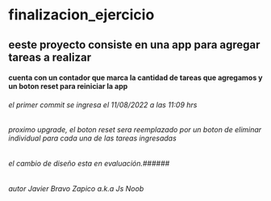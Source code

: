 # **finalizacion_ejercicio**

## eeste proyecto consiste en una app para agregar tareas a realizar
#### cuenta con un contador que  marca la cantidad de tareas que agregamos y un boton reset para reiniciar la app

###### el primer commit se ingresa el 11/08/2022 a las 11:09 hrs

###### proximo upgrade, el boton reset sera reemplazado por un boton de eliminar individual para cada una de las tareas ingresadas
###### el cambio de diseño esta en evaluación.######

###### autor Javier Bravo Zapico a.k.a Js Noob

